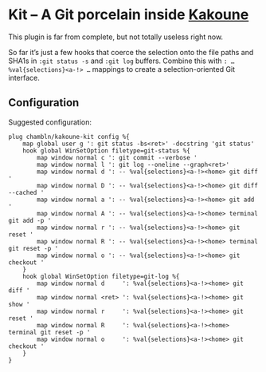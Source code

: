 # Kit – A Git porcelain inside [Kakoune](https://kakoune.org)

This plugin is far from complete, but not totally useless right now.

So far it’s just a few hooks that coerce the selection onto the file
paths and SHA1s in `:git status -s` and `:git log` buffers. Combine this
with `: … %val{selections}<a-!> …` mappings to create a
selection-oriented Git interface.

## Configuration

Suggested configuration:

``` kak
plug chambln/kakoune-kit config %{
    map global user g ': git status -bs<ret>' -docstring 'git status'
    hook global WinSetOption filetype=git-status %{
        map window normal c ': git commit --verbose '
        map window normal l ': git log --oneline --graph<ret>'
        map window normal d ': -- %val{selections}<a-!><home> git diff '
        map window normal D ': -- %val{selections}<a-!><home> git diff --cached '
        map window normal a ': -- %val{selections}<a-!><home> git add '
        map window normal A ': -- %val{selections}<a-!><home> terminal git add -p '
        map window normal r ': -- %val{selections}<a-!><home> git reset '
        map window normal R ': -- %val{selections}<a-!><home> terminal git reset -p '
        map window normal o ': -- %val{selections}<a-!><home> git checkout '
    }
    hook global WinSetOption filetype=git-log %{
        map window normal d     ': %val{selections}<a-!><home> git diff '
        map window normal <ret> ': %val{selections}<a-!><home> git show '
        map window normal r     ': %val{selections}<a-!><home> git reset '
        map window normal R     ': %val{selections}<a-!><home> terminal git reset -p '
        map window normal o     ': %val{selections}<a-!><home> git checkout '
    }
}
```
